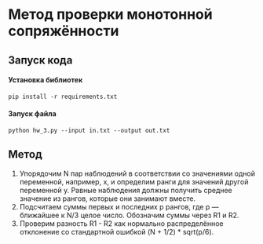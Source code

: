 #  Метод проверки монотонной сопряжённости

## Запуск кода
#### Установка библиотек
```
pip install -r requirements.txt
```
#### Запуск файла
```
python hw_3.py --input in.txt --output out.txt
```

## Метод

1. Упорядочим N пар наблюдений в соответствии со значениями одной переменной, например, x, и определим ранги для значений другой переменной y. Равные наблюдения должны получить среднее значение из рангов, которые они занимают вместе.
2. Подсчитаем суммы первых и последних p рангов, где p — ближайшее к N/3 целое число. Обозначим суммы через R1 и R2.
3. Проверим разность R1 - R2 как нормально распределённое отклонение со стандартной ошибкой (N + 1/2) * sqrt(p/6).
